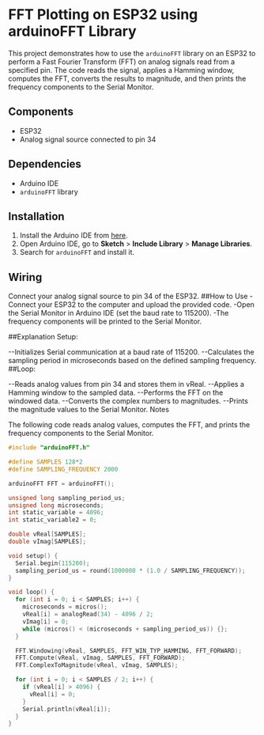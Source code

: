 # FFT Plotting on ESP32 using arduinoFFT Library

This project demonstrates how to use the `arduinoFFT` library on an ESP32 to perform a Fast Fourier Transform (FFT) on analog signals read from a specified pin. The code reads the signal, applies a Hamming window, computes the FFT, converts the results to magnitude, and then prints the frequency components to the Serial Monitor.

## Components

- ESP32
- Analog signal source connected to pin 34

## Dependencies

- Arduino IDE
- `arduinoFFT` library

## Installation

1. Install the Arduino IDE from [here](https://www.arduino.cc/en/software).
2. Open Arduino IDE, go to **Sketch** > **Include Library** > **Manage Libraries**.
3. Search for `arduinoFFT` and install it.

## Wiring

Connect your analog signal source to pin 34 of the ESP32.
##How to Use
-Connect your ESP32 to the computer and upload the provided code.
-Open the Serial Monitor in Arduino IDE (set the baud rate to 115200).
-The frequency components will be printed to the Serial Monitor.

##Explanation
Setup:

--Initializes Serial communication at a baud rate of 115200.
--Calculates the sampling period in microseconds based on the defined sampling frequency.
##Loop:

--Reads analog values from pin 34 and stores them in vReal.
--Applies a Hamming window to the sampled data.
--Performs the FFT on the windowed data.
--Converts the complex numbers to magnitudes.
--Prints the magnitude values to the Serial Monitor.
Notes

The following code reads analog values, computes the FFT, and prints the frequency components to the Serial Monitor.

```cpp
#include "arduinoFFT.h"

#define SAMPLES 128*2
#define SAMPLING_FREQUENCY 2000

arduinoFFT FFT = arduinoFFT();

unsigned long sampling_period_us;
unsigned long microseconds;
int static_variable = 4096;
int static_variable2 = 0;

double vReal[SAMPLES];
double vImag[SAMPLES];

void setup() {
  Serial.begin(115200);
  sampling_period_us = round(1000000 * (1.0 / SAMPLING_FREQUENCY));
}

void loop() {
  for (int i = 0; i < SAMPLES; i++) {
    microseconds = micros();
    vReal[i] = analogRead(34) - 4096 / 2;
    vImag[i] = 0;
    while (micros() < (microseconds + sampling_period_us)) {};
  }

  FFT.Windowing(vReal, SAMPLES, FFT_WIN_TYP_HAMMING, FFT_FORWARD);
  FFT.Compute(vReal, vImag, SAMPLES, FFT_FORWARD);
  FFT.ComplexToMagnitude(vReal, vImag, SAMPLES);

  for (int i = 0; i < SAMPLES / 2; i++) {
    if (vReal[i] > 4096) {
      vReal[i] = 0;
    }
    Serial.println(vReal[i]);
  }
}
